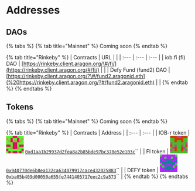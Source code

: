 # Addresses

## DAOs

{% tabs %}
{% tab title="Mainnet" %}
Coming soon
{% endtab %}

{% tab title="Rinkeby" %}
| Contracts | URL |  |
| :--- | :--- | :--- |
| iob.fi \(fi\) DAO | [https://rinkeby.client.aragon.org/\#/fi/](https://rinkeby.client.aragon.org/#/fi/) |  |
| Defy Fund \(fund2\) DAO | [https://rinkeby.client.aragon.org/?\#/fund2.aragonid.eth](%20https://rinkeby.client.aragon.org/?#/fund2.aragonid.eth) |  |
{% endtab %}
{% endtabs %}

## Tokens

{% tabs %}
{% tab title="Mainnet" %}
Coming soon
{% endtab %}

{% tab title="Rinkeby" %}
| Contracts | Address |
| :--- | :--- |
| IOB-r token | ![](../.gitbook/assets/iob-r.png) [`0xd1aa1b29937d2fea8a2b85bde97bc378e52e103c`](https://rinkeby.etherscan.io/token/0xd1aa1b29937d2fea8a2b85bde97bc378e52e103c)\`\` |
| FI token | ![](../.gitbook/assets/fi.png) [`0x940770de6b8ea132ca634079917cace432025883`](https://rinkeby.etherscan.io/token/0x940770de6b8ea132ca634079917cace432025883)\`\` |
| DEFY token | ![](../.gitbook/assets/defy.png) [`0xba05b409d00050a655fe7441405717eec2c9a573`](https://rinkeby.etherscan.io/token/0xba05b409d00050a655fe7441405717eec2c9a573)\`\` |
{% endtab %}
{% endtabs %}



